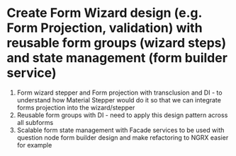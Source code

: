 # Create Form Wizard design (e.g. Form Projection, validation) with reusable form groups (wizard steps) and state management (form builder service)
1. Form wizard stepper and Form projection with transclusion and DI - to understand how Material Stepper would do it so that we can integrate forms projection into the wizard/stepper
2. Reusable form groups with DI - need to apply this design pattern across all subforms
3. Scalable form state management with Facade services to be used with question node form builder design and make refactoring to NGRX easier for example